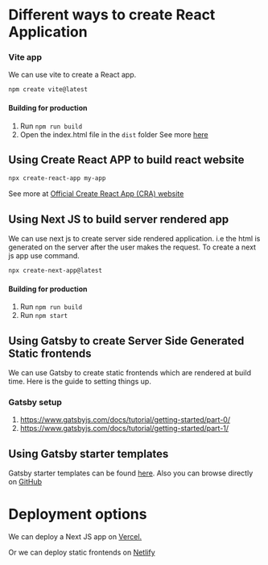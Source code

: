 

# Different ways to create React Application 

### Vite app

We can use vite to create a React app.
```bash
npm create vite@latest
```

#### Building for production
  1. Run `npm run build`
  2. Open the index.html file in the `dist` folder 
See more [here](https://vitejs.dev/guide/)

## Using Create React APP to build react website

```bash
npx create-react-app my-app
```
See more at [Official Create React App (CRA) website](https://create-react-app.dev/)


## Using Next JS to build server rendered app
We can use next js to create server side rendered application. i.e the html is generated on the server after the user makes the request.
To create a next js app use command. 
```bash 
npx create-next-app@latest 
```
#### Building for production
1. Run `npm run build`
2. Run `npm start`

## Using Gatsby to create Server Side Generated Static frontends
We can use Gatsby to create static frontends which are rendered at build time.
Here is the guide to setting things up.

### Gatsby setup
1. https://www.gatsbyjs.com/docs/tutorial/getting-started/part-0/
2. https://www.gatsbyjs.com/docs/tutorial/getting-started/part-1/

## Using Gatsby starter templates
Gatsby starter templates can be found [here](https://www.gatsbyjs.com/starters/ ). Also you can browse directly on [GitHub](https://github.com/gatsbyjs/)



# Deployment options

We can deploy a Next JS app on [Vercel.](https://nextjs.org/learn-pages-router/basics/deploying-nextjs-app/deploy)

Or we can deploy static frontends on [Netlify](https://www.netlify.com/) 